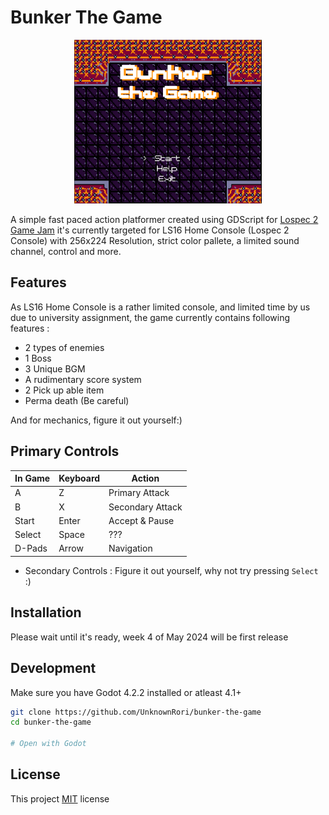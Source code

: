 # Bunker The Game

<div align="center">
  <img src="./screenshot/main-menu.png" width="300" />
</div>

A simple fast paced action platformer created using GDScript for [Lospec 2 Game Jam](https://itch.io/jam/lospec-jam-2)
it's currently targeted for LS16 Home Console (Lospec 2 Console) with 256x224 Resolution,
strict color pallete, a limited sound channel, control and more.

## Features

As LS16 Home Console is a rather limited console, and limited time by us due to university assignment, the game currently contains following features :

- 2 types of enemies
- 1 Boss
- 3 Unique BGM
- A rudimentary score system
- 2 Pick up able item
- Perma death (Be careful)

And for mechanics, figure it out yourself:)

## Primary Controls

| In Game | Keyboard |        Action     |
|---------|----------|-------------------|
|    A    |     Z    | Primary Attack    |
|    B    |     X    | Secondary Attack  |
|  Start  |   Enter  | Accept & Pause    |
|  Select |   Space  | ???               |
|  D-Pads |   Arrow  | Navigation        |

* Secondary Controls : Figure it out yourself, why not try pressing `Select` :)

## Installation

Please wait until it's ready, week 4 of May 2024 will be first release

## Development

Make sure you have Godot 4.2.2 installed or atleast 4.1+

```sh
git clone https://github.com/UnknownRori/bunker-the-game
cd bunker-the-game

# Open with Godot
```

## License

This project [MIT](https://github.com/UnknownRori/bunker-the-game/blob/main/LICENSE) license
